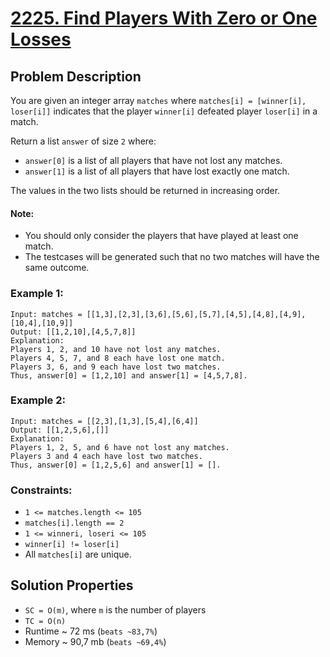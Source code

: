 # [2225. Find Players With Zero or One Losses](https://leetcode.com/problems/find-players-with-zero-or-one-losses/description)

## Problem Description

You are given an integer array `matches` where `matches[i] = [winner[i], loser[i]]` indicates that the player `winner[i]` defeated player `loser[i]` in a match.

Return a list `answer` of size `2` where:

* `answer[0]` is a list of all players that have not lost any matches.
* `answer[1]` is a list of all players that have lost exactly one match.

The values in the two lists should be returned in increasing order.

#### Note:

* You should only consider the players that have played at least one match.
* The testcases will be generated such that no two matches will have the same outcome.


### Example 1:
```
Input: matches = [[1,3],[2,3],[3,6],[5,6],[5,7],[4,5],[4,8],[4,9],[10,4],[10,9]]
Output: [[1,2,10],[4,5,7,8]]
Explanation:
Players 1, 2, and 10 have not lost any matches.
Players 4, 5, 7, and 8 each have lost one match.
Players 3, 6, and 9 each have lost two matches.
Thus, answer[0] = [1,2,10] and answer[1] = [4,5,7,8].
```
### Example 2:
```
Input: matches = [[2,3],[1,3],[5,4],[6,4]]
Output: [[1,2,5,6],[]]
Explanation:
Players 1, 2, 5, and 6 have not lost any matches.
Players 3 and 4 each have lost two matches.
Thus, answer[0] = [1,2,5,6] and answer[1] = [].
```

### Constraints:

* `1 <= matches.length <= 105`
* `matches[i].length == 2`
* `1 <= winneri, loseri <= 105`
* `winner[i] != loser[i]`
* All `matches[i]` are unique.

## Solution Properties

* `SC = O(m)`, where `m` is the number of players
* `TC = O(n)`
* Runtime ~ 72 ms (`beats ~83,7%`)
* Memory ~ 90,7 mb (`beats ~69,4%`)